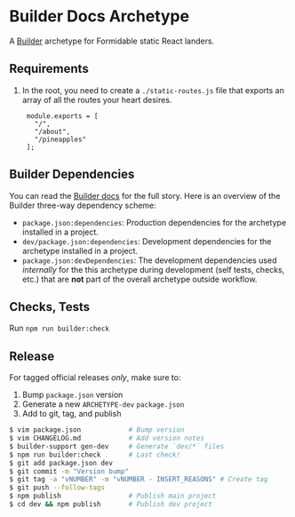 Builder Docs Archetype
======================

A [Builder][] archetype for Formidable static React landers.

## Requirements

1. In the root, you need to create a `./static-routes.js` file that exports an array
of all the routes your heart desires.

        module.exports = [
          "/",
          "/about",
          "/pineapples"
        ];

## Builder Dependencies

You can read the [Builder docs][] for the full story. Here is an overview of the
Builder three-way dependency scheme:

* `package.json:dependencies`: Production dependencies for the archetype
  installed in a project.
* `dev/package.json:dependencies`: Development dependencies for the archetype
  installed in a project.
* `package.json:devDependencies`: The development dependencies used _internally_
  for the this archetype during development (self tests, checks, etc.) that
  are **not** part of the overall archetype outside workflow.

## Checks, Tests

Run `npm run builder:check`

## Release

For tagged official releases _only_, make sure to:

1. Bump `package.json` version
2. Generate a new `ARCHETYPE-dev` `package.json`
3. Add to git, tag, and publish

```sh
$ vim package.json            # Bump version
$ vim CHANGELOG.md            # Add version notes
$ builder-support gen-dev     # Generate `dev/*` files
$ npm run builder:check       # Last check!
$ git add package.json dev
$ git commit -m "Version bump"
$ git tag -a "vNUMBER" -m "vNUMBER - INSERT_REASONS" # Create tag
$ git push --follow-tags
$ npm publish                 # Publish main project
$ cd dev && npm publish       # Publish dev project
```

[Builder]: https://github.com/FormidableLabs/builder
[Builder docs]: http://formidable.com/open-source/builder/
